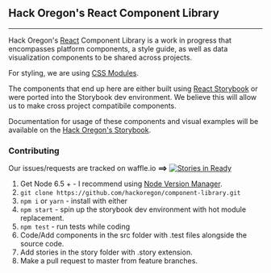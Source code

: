## Hack Oregon's React Component Library
---


Hack Oregon's [React](http://facebook.github.io/react/) Component Library is a work in progress that encompasses platform components, a style guide, as well as data visualization components to be shared across projects.

For styling, we are using [CSS Modules](https://github.com/css-modules/css-modules).

The components that end up here are either built using [React Storybook](https://getstorybook.io) or were ported into the Storybook dev environment. We believe this will allow us to make cross project compatibile components.

Documentation for usage of these components and visual examples will be available on the [Hack Oregon's Storybook](https://hackoregon.github.io/component-library/).

### Contributing
Our issues/requests are tracked on waffle.io **==>** [![Stories in Ready](https://badge.waffle.io/hackoregon/component-library.png?label=ready&title=Ready)](https://waffle.io/hackoregon/component-library)

1. Get Node 6.5 + - I recommend using [Node Version Manager](https://github.com/creationix/nvm).
2. `git clone https://github.com/hackoregon/component-library.git`
3. `npm i` or `yarn` - install with either
4. `npm start` - spin up the storybook dev environment with hot module replacement.
5. `npm test` - run tests while coding
6. Code/Add components in the src folder with .test files alongside the source code.
7. Add stories in the story folder with .story extension.
8. Make a pull request to master from feature branches.